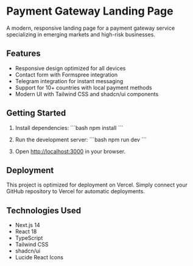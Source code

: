 # Payment Gateway Landing Page

A modern, responsive landing page for a payment gateway service specializing in emerging markets and high-risk businesses.

## Features

- Responsive design optimized for all devices
- Contact form with Formspree integration
- Telegram integration for instant messaging
- Support for 10+ countries with local payment methods
- Modern UI with Tailwind CSS and shadcn/ui components

## Getting Started

1. Install dependencies:
\`\`\`bash
npm install
\`\`\`

2. Run the development server:
\`\`\`bash
npm run dev
\`\`\`

3. Open [http://localhost:3000](http://localhost:3000) in your browser.

## Deployment

This project is optimized for deployment on Vercel. Simply connect your GitHub repository to Vercel for automatic deployments.

## Technologies Used

- Next.js 14
- React 18
- TypeScript
- Tailwind CSS
- shadcn/ui
- Lucide React Icons
